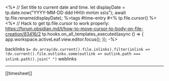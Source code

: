 <%* 
// Set title to current date and time.
let displayDate = tp.date.now("YYYY-MM-DD ddd HH\\h mm\\m ss\\s");
await tp.file.rename(displayDate); 
%>tags #time-entry #<% tp.file.cursor() %><%*
// Hack to get tp.file.cursor to work properly: https://forum.obsidian.md/t/how-to-move-cursor-to-body-on-file-creation/83416/2
tp.hooks.on_all_templates_executed(async () => {
  app.workspace.activeLeaf.view.editor.focus();
});
-%>

backlinks `$= dv.array(dv.current().file.inlinks).filter(inlink => !dv.current().file.outlinks.some(outlink => outlink.path === inlink.path)).join(" ")`
weblinks 
___
[[timesheet]]
